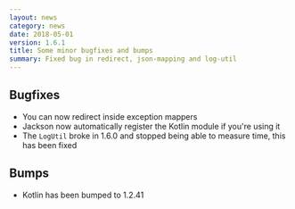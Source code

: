 ```yaml
---
layout: news
category: news
date: 2018-05-01
version: 1.6.1
title: Some minor bugfixes and bumps
summary: Fixed bug in redirect, json-mapping and log-util
---
```


## Bugfixes

* You can now redirect inside exception mappers
* Jackson now automatically register the Kotlin module if you're using it
* The `LogUtil` broke in 1.6.0 and stopped being able to measure time, this has been fixed

## Bumps

* Kotlin has been bumped to 1.2.41
